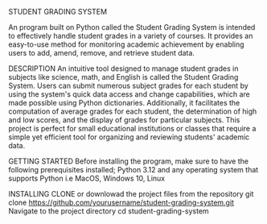 STUDENT GRADING SYSTEM

An program built on Python called the Student Grading System is intended to effectively handle student grades in a variety of courses. It provides an easy-to-use method for monitoring academic achievement by enabling users to add, amend, remove, and retrieve student data.

DESCRIPTION
An intuitive tool designed to manage student grades in subjects like science, math, and English is called the Student Grading System. Users can submit numerous subject grades for each student by using the system's quick data access and change capabilities, which are made possible using Python dictionaries. Additionally, it facilitates the computation of average grades for each student, the determination of high and low scores, and the display of grades for particular subjects. This project is perfect for small educational institutions or classes that require a simple yet efficient tool for organizing and reviewing students' academic data.

GETTING STARTED
Before installing the program, make sure to have the following prerequisites installed;
Python 3.12 and any operating system that supports Python i.e MacOS, Windows 10, Linux

INSTALLING
CLONE or downlowad the project files from the repository
git clone https://github.com/yourusername/student-grading-system.git
Navigate to the project directory
cd student-grading-system

